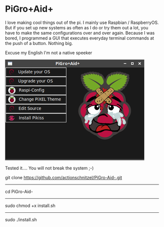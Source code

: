 # PiGro+Aid+

I love making cool things out of the pi. I mainly use Raspbian / RaspberryOS. But if you set up new systems as often as I do or try them out a lot, you have to make the same configurations over and over again. Because I was bored, I programmed a GUI that executes everyday terminal commands at the push of a button. Nothing big.

Excuse my English
I'm not a native speeker



![GUI](https://github.com/actionschnitzel/PiGro-Aid-/blob/main/GUI.png?raw=true)





Tested it.... You will not break the system ;-)

git clone https://github.com/actionschnitzel/PiGro-Aid-.git
***
cd PiGro-Aid-
***
sudo chmod +x install.sh
***
sudo ./install.sh
